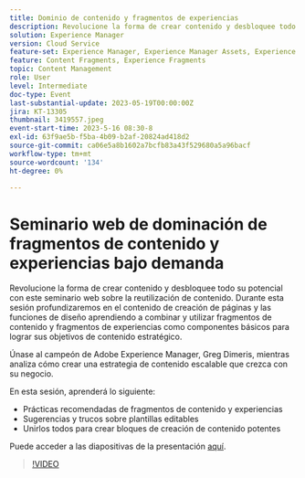 ```yaml
---
title: Dominio de contenido y fragmentos de experiencias
description: Revolucione la forma de crear contenido y desbloquee todo su potencial con este seminario web sobre la reutilización de contenido.
solution: Experience Manager
version: Cloud Service
feature-set: Experience Manager, Experience Manager Assets, Experience Manager Sites
feature: Content Fragments, Experience Fragments
topic: Content Management
role: User
level: Intermediate
doc-type: Event
last-substantial-update: 2023-05-19T00:00:00Z
jira: KT-13305
thumbnail: 3419557.jpeg
event-start-time: 2023-5-16 08:30-8
exl-id: 63f9ae5b-f5ba-4b09-b2af-20824ad418d2
source-git-commit: ca06e5a8b1602a7bcfb83a43f529680a5a96bacf
workflow-type: tm+mt
source-wordcount: '134'
ht-degree: 0%

---
```


# Seminario web de dominación de fragmentos de contenido y experiencias bajo demanda

Revolucione la forma de crear contenido y desbloquee todo su potencial con este seminario web sobre la reutilización de contenido. Durante esta sesión profundizaremos en el contenido de creación de páginas y las funciones de diseño aprendiendo a combinar y utilizar fragmentos de contenido y fragmentos de experiencias como componentes básicos para lograr sus objetivos de contenido estratégico.

Únase al campeón de Adobe Experience Manager, Greg Dimeris, mientras analiza cómo crear una estrategia de contenido escalable que crezca con su negocio.

En esta sesión, aprenderá lo siguiente:

* Prácticas recomendadas de fragmentos de contenido y experiencias
* Sugerencias y trucos sobre plantillas editables
* Unirlos todos para crear bloques de creación de contenido potentes

Puede acceder a las diapositivas de la presentación [aquí](../../assets/experience-manager/may2023/mastering-content-and-experience-fragments/AEM_Content_fragments_and_Experience_Fragments_Webinar_Session_Final.pdf).

>[!VIDEO](https://video.tv.adobe.com/v/3419557/?learn=on)
